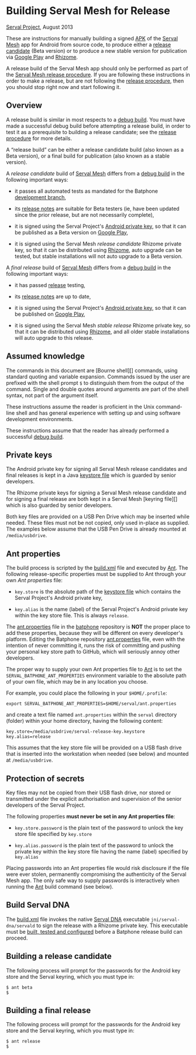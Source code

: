 Building Serval Mesh for Release
================================
[Serval Project][], August 2013

These are instructions for manually building a signed [APK][] of the [Serval
Mesh][] app for Android from source code, to produce either a [release
candidate][release] (Beta version) or to produce a new stable version for
publication via [Google Play][] and [Rhizome][].

A release build of the Serval Mesh app should only be performed as part of the
[Serval Mesh release procedure][release].  If you are following these
instructions in order to make a release, but are not following the [release
procedure][release], then you should stop right now and start following it.

Overview
--------

A release build is similar in most respects to a [debug build][].  You must
have made a successful debug build before attempting a release build, in order
to test it as a prerequisite to building a release candidate; see the [release
procedure][release] for more details.

A “release build” can be either a release candidate build (also known as a Beta
version), or a final build for publication (also known as a stable version).

A *release candidate* build of [Serval Mesh][] differs from a [debug build][] in
the following important ways:

 * it passes all automated tests as mandated for the Batphone [development
   branch][],

 * its [release notes][] are suitable for Beta testers (ie, have been updated
   since the prior release, but are not necessarily complete),

 * it is signed using the Serval Project's [Android private key][], so that it
   can be published as a Beta version on [Google Play][],

 * it is signed using the Serval Mesh *release candidate* Rhizome private key,
   so that it can be distributed using [Rhizome][], auto upgrade can be tested,
   but stable installations will not auto upgrade to a Beta version.

A *final release* build of [Serval Mesh][] differs from a [debug build][] in
the following important ways:

 * it has passed [release][] testing,

 * its [release notes][] are up to date,

 * it is signed using the Serval Project's [Android private key][], so that it
   can be published on [Google Play][],

 * it is signed using the Serval Mesh *stable release* Rhizome private key, so
   that it can be distributed using [Rhizome][], and all older stable
   installations will auto upgrade to this release.

Assumed knowledge
-----------------

The commands in this document are [Bourne shell][] commands, using standard
quoting and variable expansion.  Commands issued by the user are prefixed with
the shell prompt `$` to distinguish them from the output of the command.
Single and double quotes around arguments are part of the shell syntax, not
part of the argument itself.

These instructions assume the reader is proficient in the Unix command-line
shell and has general experience with setting up and using software development
environments.

These instructions assume that the reader has already performed a successful
[debug build][].

Private keys
------------

The Android private key for signing all Serval Mesh release candidates and
final releases is kept in a Java [keystore file][] which is guarded by senior
developers.

The Rhizome private keys for signing a Serval Mesh release candidate and for
signing a final release are both kept in a Serval Mesh [keyring file][] which
is also guarded by senior developers.

Both key files are provided on a USB Pen Drive which may be inserted while
needed.  These files must not be not copied, only used in-place as supplied.
The examples below assume that the USB Pen Drive is already mounted at
`/media/usbdrive`.

Ant properties
--------------

The build process is scripted by the [build.xml][] file and executed by
[Ant][].  The following release-specific properties must be supplied to Ant
through your own *Ant properties* file:

 * `key.store` is the absolute path of the [keystore file][] which contains the
   Serval Project's Android private key,

 * `key.alias` is the name (label) of the Serval Project's Android private key
   within the key store file.  This is always `release`.

The [ant.properties][] file in the [batphone][] repository is **NOT** the
proper place to add these properties, because they will be different on every
developer's platform.  Editing the Batphone repository [ant.properties][] file,
even with the intention of never committing it, runs the risk of committing and
pushing your personal key store path to GitHub, which will seriously annoy
other developers.

The proper way to supply your own Ant properties file to [Ant][] is to set the
`SERVAL_BATPHONE_ANT_PROPERTIES` environment variable to the absolute path of
your own file, which may be in any location you choose.

For example, you could place the following in your `$HOME/.profile`:

    export SERVAL_BATPHONE_ANT_PROPERTIES=$HOME/serval/ant.properties

and create a text file named `ant.properties` within the `serval` directory
(folder) within your home directory, having the following content:

    key.store=/media/usbdrive/serval-release-key.keystore
    key.alias=release

This assumes that the key store file will be provided on a USB flash drive that
is inserted into the workstation when needed (see below) and mounted at
`/media/usbdrive`.

Protection of secrets
---------------------

Key files may not be copied from their USB flash drive, nor stored or
transmitted under the explicit authorisation and supervision of the senior
developers of the Serval Project.

The following properties **must never be set in any Ant properties file**:

 * `key.store.password` is the plain text of the password to unlock the key
   store file specified by `key.store`

 * `key.alias.password` is the plain text of the password to unlock the private
   key within the key store file having the name (label) specified by
   `key.alias`

Placing passwords into an Ant properties file would risk disclosure if the file
were ever stolen, permanently compromising the authenticity of the Serval Mesh
app.  The only safe way to supply passwords is interactively when running the
[Ant][] build command (see below).

Build Serval DNA
----------------

The [build.xml][] file invokes the native [Serval DNA][] executable
`jni/serval-dna/servald` to sign the release with a Rhizome private key.  This
executable must be [built, tested and configured][Serval DNA INSTALL] before a
Batphone release build can proceed.

Building a release candidate
----------------------------

The following process will prompt for the passwords for the Android key store
and the Serval keyring, which you must type in:

    $ ant beta
    $

Building a final release
------------------------

The following process will prompt for the passwords for the Android key store
and the Serval keyring, which you must type in:


    $ ant release
    $


[Serval Project]: http://www.servalproject.org/
[Serval Mesh]: ../README.md
[Serval DNA]: https://github.com/servalproject/serval-dna
[Serval DNA INSTALL]: https://github.com/servalproject/serval-dna/blob/development/INSTALL.md
[APK]: http://en.wikipedia.org/wiki/APK_(file_format)
[Android private key]: http://developer.android.com/tools/publishing/app-signing.html
[Google Play]: https://play.google.com/store/apps/details?id=org.servalproject
[Rhizome]: http://developer.servalproject.org/dokuwiki/doku.php?id=content:tech:rhizome
[debug build]: ../INSTALL.md
[release]: http://developer.servalproject.org/dokuwiki/doku.php?id=content:servalmesh:release:
[release notes]: ../CURRENT-RELEASE.md
[development branch]: http://developer.servalproject.org/dokuwiki/doku.php?id=content:servalmesh:git_development_branch
[build.xml]: ../build.xml
[ant.properties]: ../ant.properties
[Ant]: http://ant.apache.org/
[keystore file]: http://developer.android.com/tools/publishing/app-signing.html
[Jarsigner]: http://docs.oracle.com/javase/6/docs/technotes/tools/windows/jarsigner.html
[Keytool]: http://docs.oracle.com/javase/6/docs/technotes/tools/windows/keytool.html
[batphone]: http://github.com/servalproject/batphone
[GNU Java Compiler]: http://gcc.gnu.org/java/
